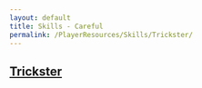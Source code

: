 ```yaml
---
layout: default
title: Skills - Careful
permalink: /PlayerResources/Skills/Trickster/
---
```

## [Trickster](#Trickster)

